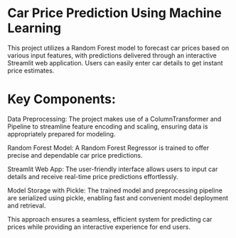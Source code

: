 # Car Price Prediction Using Machine Learning
This project utilizes a Random Forest model to forecast car prices based on various input features, with predictions delivered through an interactive Streamlit web application. Users can easily enter car details to get instant price estimates.

# Key Components:
Data Preprocessing: The project makes use of a ColumnTransformer and Pipeline to streamline feature encoding and scaling, ensuring data is appropriately prepared for modeling.

Random Forest Model: A Random Forest Regressor is trained to offer precise and dependable car price predictions.

Streamlit Web App: The user-friendly interface allows users to input car details and receive real-time price predictions effortlessly.

Model Storage with Pickle: The trained model and preprocessing pipeline are serialized using pickle, enabling fast and convenient model deployment and retrieval.


This approach ensures a seamless, efficient system for predicting car prices while providing an interactive experience for end users.
